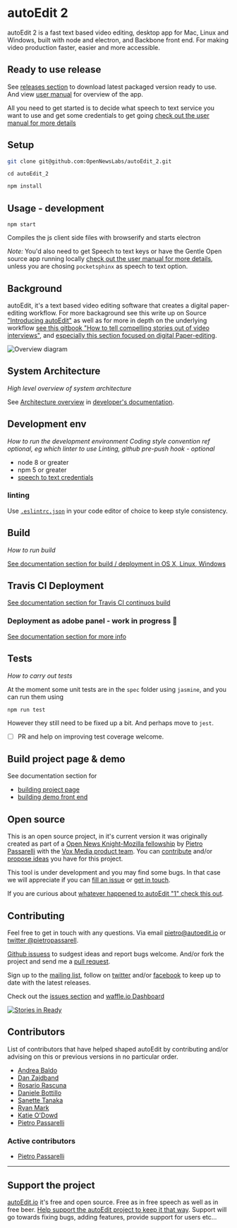 # autoEdit 2

autoEdit 2 is a fast text based video editing, desktop app for Mac, Linux and Windows, built with node and electron, and Backbone front end. For making video production faster, easier and more accessible.


## Ready to use release 

See [releases section](https://github.com/OpenNewsLabs/autoEdit_2/releases) to download latest packaged version ready to use. And view [user manual](https://pietropassarelli.gitbooks.io/autoedit2-user-manual/content/) for overview of the app.

All you need to get started is to decide what speech to text service you want to use and get some credentials to get going [check out the user manual for more details](https://pietropassarelli.gitbooks.io/autoedit2-user-manual/content/setup-stt-apis.html) 

## Setup

```bash
git clone git@github.com:OpenNewsLabs/autoEdit_2.git
```

```
cd autoEdit_2
```

 ```bash
npm install
``` 

## Usage - development

```
npm start
```

Compiles the js client side files with browserify and starts electron

_Note:_ You'd also need to get Speech to text keys or have the Gentle Open source app running locally [check out the user manual for more details](https://pietropassarelli.gitbooks.io/autoedit2-user-manual/content/setup-stt-apis.html), unless you are chosing `pocketsphinx` as speech to text option.

## Background 
autoEdit, it's a text based video editing software that creates a digital paper-editing workflow. For more backaground see this write up on Source ["Introducing autoEdit"](https://source.opennews.org/articles/video-editing-made-better-introducing-autoedit/) as well as for more in depth on the underlying workflow [see this gitbook  "How to tell compelling stories out of video interviews"](https://pietropassarelli.gitbooks.io/how-to-tell-compelling-stories-out-of-video-inter/content/), and [especially this section focused on digital Paper-editing](https://pietropassarelli.gitbooks.io/how-to-tell-compelling-stories-out-of-video-inter/content/digital-paper-editing/autoedit-2-digital-paper-editing-software.html).


![Overview diagram ](https://github.com/OpenNewsLabs/autoEdit_2/raw/master/assets/autoEdit_overview_diagram_1.0.7.png)


## System Architecture 
_High level overview of system architecture_

See [Architecture overview](https://autoedit.gitbook.io/documentation/overview/architecture) in
 [developer's documentation](https://autoedit.gitbook.io/documentation).


## Development env

 _How to run the development environment_
_Coding style convention ref optional, eg which linter to use_
_Linting, github pre-push hook - optional_

- node 8 or greater
- npm 5 or greater
- [speech to text credentials](https://autoedit.gitbook.io/user-manual/setup-stt-apis)

### linting 

Use [`.eslintrc.json`](./.eslintrc.json) in your code editor of choice to keep style consistency.

## Build
_How to run build_

[See documentation section for build / deployment in OS X, Linux, Windows](https://autoedit.gitbook.io/documentation/overview/deploymentbuild)


## Travis CI Deployment

[See documentation section for Travis CI continuos build](https://autoedit.gitbook.io/documentation/overview/deploymentbuild/travis-ci-continuous-build)


### Deployment as adobe panel - work in progress 🚧

[See documentation section for more info](https://autoedit.gitbook.io/documentation/adobe-panel/autoedit-adobe-cep-panel-dev-setup)


## Tests

_How to carry out tests_

At the moment some unit tests are in the `spec` folder using `jasmine`, and you can run them using

```
npm run test
```

However they still need to be fixed up a bit. And perhaps move to `jest`.

- [ ] PR and help on improving test coverage welcome.


## Build project page & demo
See documentation section for
- [building project page](https://autoedit.gitbook.io/documentation/project-page/build-project-page)
- [building demo front end](https://autoedit.gitbook.io/documentation/project-page/build-update-demo-front-end-page)

## Open source 

This is an open source project, in it's current version it was originally created as part of a [Open News Knight-Mozilla fellowship](https://opennews.org/what/fellowships/) by [Pietro Passarelli](http://pietropassarelli.com) with the [Vox Media product team](http://product.voxmedia.com). You can [contribute](https://github.com/OpenNewsLabs/autoEdit_2) and/or <a href="mailto:{{site.email}}?Subject=autoEdit%202%20question">propose ideas</a> you have for this project.

This tool is under development and you may find some bugs. In that case we will appreciate if you can [fill an issue](https://github.com/OpenNewsLabs/autoEdit_2/issues) or  <a href="mailto:pietro@autoEdit.io?Subject=Hello" target="_top">get in touch</a>.

If you are curious about [whatever happened to autoEdit "1" check this out](http://pietropassarelli.com/autoEdit.html).

## Contributing

Feel free to get in touch with any questions. Via email <pietro@autoedit.io> or [twitter @pietropassarell](https://twitter.com/pietropassarell). 

[Github issuess](https://help.github.com/articles/about-issues/) to sudgest ideas and report bugs welcome. And/or fork the project and send me a [pull request](https://help.github.com/articles/about-pull-requests/).

Sign up to the [mailing list](http://eepurl.com/cMzwSX), follow on [twitter](http://twitter.com/autoEdit2) and/or [facebook](https://www.facebook.com/autoEdit.io/) to keep up to date with the latest releases. 

Check out the [issues section](https://github.com/OpenNewsLabs/autoEdit_2/issues) and [waffle.io Dashboard](https://waffle.io/OpenNewsLabs/autoEdit_2)

[![Stories in Ready](https://badge.waffle.io/OpenNewsLabs/autoEdit_2.png?label=ready&title=Ready)](https://waffle.io/OpenNewsLabs/autoEdit_2)


## Contributors

List of contributors that have helped shaped autoEdit by contributing and/or advising on this or previous versions in no particular order.

- [Andrea Baldo](https://twitter.com/and_baldo)
- [Dan Zajdband](https://twitter.com/impronunciable)
- [Rosario Rascuna](https://twitter.com/_sarhus)
- [Daniele Bottillo](https://twitter.com/dbottillo)
- [Sanette Tanaka](https://twitter.com/ssktanaka)
- [Ryan Mark](https://twitter.com/ryanmark)
- [Katie O'Dowd]()
- [Pietro Passarelli](http://github.com/pietrop)

### Active contributors 

- [Pietro Passarelli](http://github.com/pietrop)

---

## Support the project 
<!-- Sign up to the [mailing list](http://eepurl.com/cMzwSX), follow on [twitter](http://twitter.com/autoEdit2) and/or [facebook](https://www.facebook.com/autoEdit.io/) to keep up to date with the latest releases. Say hi at <a href="mailto:pietro@autoEdit.io?Subject=Hello" target="_top">pietro@autoEdit.io</a>, always curious to hear what autoEdit is helping you with. -->

[autoEdit.io](http://www.autoEdit.io) it's free and open source. Free as in free speech as well as in free beer. [Help support the autoEdit project to keep it that way](https://donorbox.org/c9762eef-0e08-468e-90cb-2d00643697f8?recurring=true). Support will go towards fixing bugs, adding features, provide support for users etc...

 
